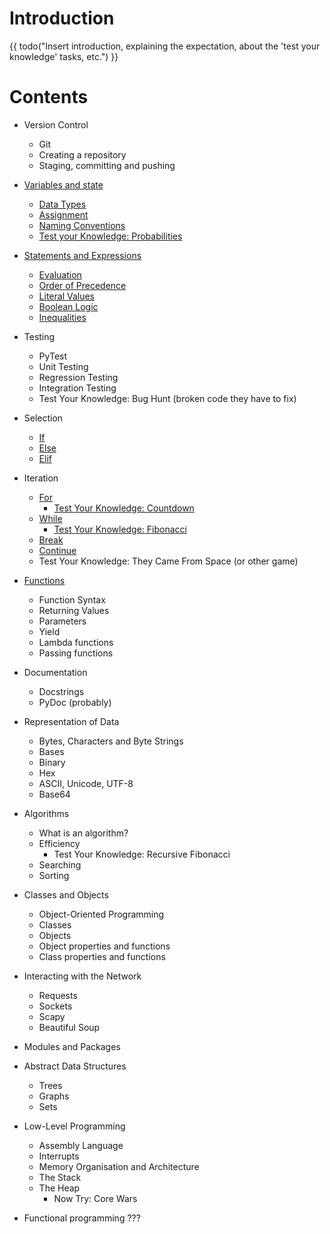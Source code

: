 # Introduction

{{ todo("Insert introduction, explaining the expectation, about the 'test your knowledge' tasks, etc.") }}


<!-- 1 to 6, download -->

<!-- {{ code_from_file("values-and-types/example-1.py", 1, 6, download=True) }} -->

<!-- Flavour is python, exec -->

<!-- {{ code_from_file("values-and-types/example-1.py", flavor = "python", execute=True, download=True) }} -->

<!-- 2 to 5 -->

<!-- {{ code_from_file("values-and-types/example-1.py", 2, 5) }} -->

<!-- to 5 -->

<!-- {{ code_from_file("values-and-types/example-1.py", stop = 5) }} -->

<!-- 2 to 5, bash -->

<!-- {{ code_from_file("values-and-types/example-1.py", 2, 5, "bash") }} -->


# Contents
* Version Control
	* Git
	* Creating a repository
	* Staging, committing and pushing

* [Variables and state](./values-and-types/README.md)
	* [Data Types](./values-and-types/README.md#values-and-types)
	* [Assignment](./values-and-types/README.md#basic-types-creating-your-first-variable)
	* [Naming Conventions](./values-and-types/README.md#naming-conventions)
	* [Test your Knowledge: Probabilities](./values-and-types/README.md#test-your-knowledge)

* [Statements and Expressions](./conditionals/README.md)
	* [Evaluation](./conditionals/README.md#evaluation)
	* [Order of Precedence](./conditionals/README.md#order-of-precedence)
	* [Literal Values](./conditionals/README.md#literal-values)
	* [Boolean Logic](./conditionals/README.md#boolean-logic)
	* [Inequalities](./conditionals/README.md#inequalities)

* Testing
	* PyTest
	* Unit Testing
	* Regression Testing
	* Integration Testing
	* Test Your Knowledge: Bug Hunt (broken code they have to fix)

* Selection
	* [If](./conditionals/README.md#If)
  	* [Else](./conditionals/README.md#Else)
	* [Elif](./conditionals/README.md#elif)
* Iteration
	* [For](./iteration/for-loops/README.md)
		* [Test Your Knowledge: Countdown](./iteration/for-loops/README.md#test-your-knowledge-countdown)
	* [While](./iteration/while-loops/README.md)
		* [Test Your Knowledge: Fibonacci](./iteration/while-loops/README.md#test-your-knowledge)
	* [Break](./iteration/control-statements/README.md#break)
	* [Continue](./iteration/control-statements/README.md#continue)
	* Test Your Knowledge: They Came From Space (or other game)

* [Functions](./functions/intro-to-functions)
	* Function Syntax
	* Returning Values
	* Parameters
	* Yield
	* Lambda functions
	* Passing functions


* Documentation
	* Docstrings
	* PyDoc (probably)

* Representation of Data
	* Bytes, Characters and Byte Strings
	* Bases
	* Binary
	* Hex
	* ASCII, Unicode, UTF-8
	* Base64


* Algorithms
	* What is an algorithm?
	* Efficiency
		* Test Your Knowledge: Recursive Fibonacci 
	* Searching
	* Sorting

* Classes and Objects
	* Object-Oriented Programming
	* Classes
	* Objects
	* Object properties and functions
	* Class properties and functions
* Interacting with the Network
	* Requests
	* Sockets
	* Scapy
	* Beautiful Soup

* Modules and Packages


* Abstract Data Structures
	* Trees
	* Graphs
	* Sets
* Low-Level Programming
	* Assembly Language
	* Interrupts
	* Memory Organisation and Architecture
	* The Stack 
	* The Heap
		* Now Try: Core Wars

* Functional programming
???

